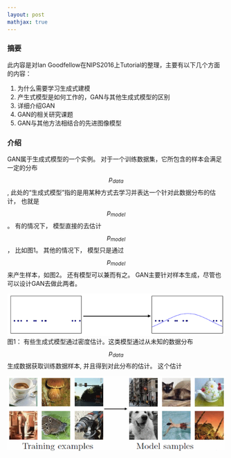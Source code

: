 ```yaml
---
layout: post
mathjax: true
---
```


### 摘要

此内容是对Ian Goodfellow在NIPS2016上Tutorial的整理，主要有以下几个方面的内容：

1. 为什么需要学习生成式建模
2. 产生式模型是如何工作的，GAN与其他生成式模型的区别
3. 详细介绍GAN
4. GAN的相关研究课题
5. GAN与其他方法相结合的先进图像模型

### 介绍 
GAN属于生成式模型的一个实例。 对于一个训练数据集，它所包含的样本会满足一定的分布 $$p_{data}$$, 此处的“生成式模型”指的是用某种方式去学习并表达一个针对此数据分布的估计， 也就是 $$p_{model}$$。 有的情况下， 模型直接的去估计$$p_{model}$$， 比如图1。 其他的情况下， 模型只是通过$$p_{model}$$来产生样本，如图2。 还有模型可以兼而有之。 GAN主要针对样本生成，尽管也可以设计GAN去做此两者。

![](/images/201704/28/fig01.png)
图1： 有些生成式模型通过密度估计。这类模型通过从未知的数据分布 $$p_{data}$$ 生成数据获取训练数据样本, 并且得到对此分布的估计。 这个估计

![](/images/201704/28/fig02.png)
